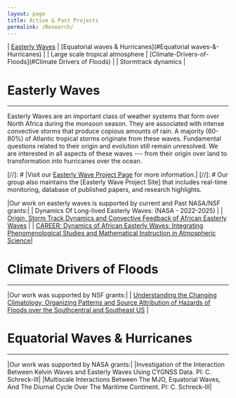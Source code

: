 ```yaml
---
layout: page
title: Active & Past Projects
permalink: /Research/
---
```





| [Easterly Waves](#Easterly-Waves) | [Equatorial waves & Hurricanes](#Equatorial waves-&-Hurricanes) |
|  Large scale tropical atmosphere | [Climate-Drivers-of-Floods](#Climate Drivers of Floods) |
| Stormtrack dynamics |


# Easterly Waves
------------------------------------------------

Easterly Waves are an important class of weather systems that form over North Africa during the monsoon season. They are associated with intense convective storms that produce copious amounts of rain. A majority (60-80%) of Atlantic tropical storms originate from these waves. Fundamental questions related to their origin and evolution still remain unresolved.  We are interested in all aspects of these waves --- from their origin over land to transformation into hurricanes over the ocean. 



[//]: #  |Visit our [Easterly Wave Project Page](/Research/ews.html) for more information.|
[//]: # Our group also maintains the [Easterly Wave Project Site] that includes real-time monitoring, database of published papers, and research highlights.



|Our work on easterly waves is supported by current and Past NASA/NSF grants:|
| Dynamics Of Long-lived Easterly Waves: (NASA - 2022-2025) |
| [Origin, Storm Track Dynamics and Convective Feedback of African Easterly Waves](http://www.nsf.gov/awardsearch/showAward?AWD_ID=1433763&HistoricalAwards=false) |
| [CAREER: Dynamics of African Easterly Waves: Integrating Phenomenological Studies and Mathematical Instruction in Atmospheric Science](http://www.nsf.gov/awardsearch/showAward?AWD_ID=0847323&HistoricalAwards=false)|



# Climate Drivers of Floods
------------------------------------------------

|Our work was supported by NSF grants:|
| [Understanding the Changing Climatology, Organizing Patterns and Source Attribution of Hazards of Floods over the Southcentral and Southeast US](https://www.nsf.gov/awardsearch/showAward?AWD_ID=2208562&HistoricalAwards=false) |


# Equatorial  Waves & Hurricanes
------------------------------------------------

|Our work was supported by NASA grants:|
|Investigation of the Interaction Between Kelvin Waves and Easterly Waves Using CYGNSS Data. PI: C. Schreck-III|
|Multiscale Interactions Between The MJO, Equatorial Waves, And The Diurnal Cycle Over The Maritime Continent. PI: C. Schreck-III|
